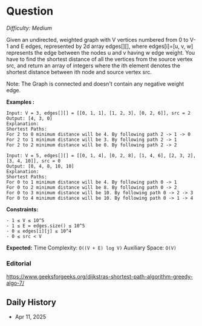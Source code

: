 # Question 

_Difficulty: Medium_

Given an undirected, weighted graph with V vertices numbered from 0 to V-1 and E edges, represented by 2d array edges[][], where edges[i]=[u, v, w] represents the edge between the nodes u and v having w edge weight.
You have to find the shortest distance of all the vertices from the source vertex src, and return an array of integers where the ith element denotes the shortest distance between ith node and source vertex src.

Note: The Graph is connected and doesn't contain any negative weight edge.

**Examples :**
```
Input: V = 3, edges[][] = [[0, 1, 1], [1, 2, 3], [0, 2, 6]], src = 2
Output: [4, 3, 0]
Explanation:
Shortest Paths:
For 2 to 0 minimum distance will be 4. By following path 2 -> 1 -> 0
For 2 to 1 minimum distance will be 3. By following path 2 -> 1
For 2 to 2 minimum distance will be 0. By following path 2 -> 2

Input: V = 5, edges[][] = [[0, 1, 4], [0, 2, 8], [1, 4, 6], [2, 3, 2], [3, 4, 10]], src = 0
Output: [0, 4, 8, 10, 10]
Explanation: 
Shortest Paths: 
For 0 to 1 minimum distance will be 4. By following path 0 -> 1
For 0 to 2 minimum distance will be 8. By following path 0 -> 2
For 0 to 3 minimum distance will be 10. By following path 0 -> 2 -> 3 
For 0 to 4 minimum distance will be 10. By following path 0 -> 1 -> 4
```

**Constraints:**
```
- 1 ≤ V ≤ 10^5
- 1 ≤ E = edges.size() ≤ 10^5
- 0 ≤ edges[i][j] ≤ 10^4
- 0 ≤ src < V
```

**Expected:**
Time Complexity: `O((V + E) log V)`
Auxiliary Space: `O(V)`

### Editorial
https://www.geeksforgeeks.org/dijkstras-shortest-path-algorithm-greedy-algo-7/

## Daily History
- Apr 11, 2025